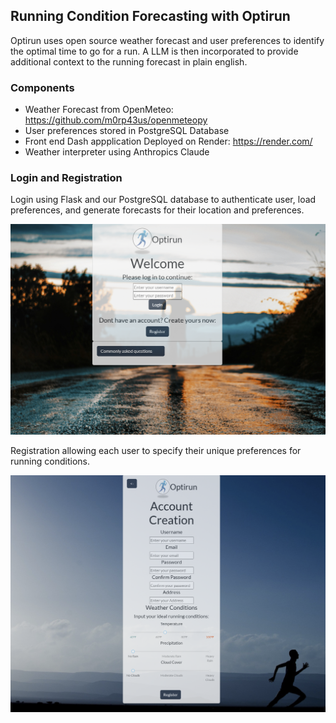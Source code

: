 ## Running Condition Forecasting with Optirun
Optirun uses open source weather forecast and user preferences to identify the optimal time to go for a run. A LLM is then incorporated to provide additional context to the running forecast in plain english.

### Components

* Weather Forecast from OpenMeteo: https://github.com/m0rp43us/openmeteopy
* User preferences stored in PostgreSQL Database
* Front end Dash appplication Deployed on Render: https://render.com/
* Weather interpreter using Anthropics Claude


### Login and Registration

Login using Flask and our PostgreSQL database to authenticate user, load preferences, and generate forecasts for their location and preferences.

![alt text](assets/image.png)

Registration allowing each user to specify their unique preferences for running conditions.

![alt text](assets/image-1.png)